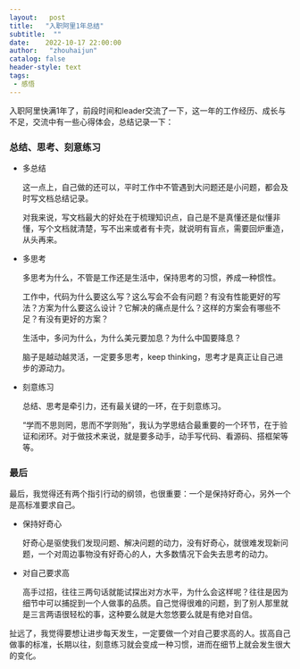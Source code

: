 ```yaml
---
layout:   post
title:   "入职阿里1年总结"
subtitle:  ""
date:    2022-10-17 22:00:00
author:   "zhouhaijun"
catalog: false
header-style: text
tags:
 - 感悟
---
```


入职阿里快满1年了，前段时间和leader交流了一下，这一年的工作经历、成长与不足，交流中有一些心得体会，总结记录一下：

### 总结、思考、刻意练习

- 多总结

  

  这一点上，自己做的还可以，平时工作中不管遇到大问题还是小问题，都会及时写文档总结记录。

  对我来说，写文档最大的好处在于梳理知识点，自己是不是真懂还是似懂非懂，写个文档就清楚，写不出来或者有卡壳，就说明有盲点，需要回炉重造，从头再来。

- 多思考

  

  多思考为什么，不管是工作还是生活中，保持思考的习惯，养成一种惯性。

  工作中，代码为什么要这么写？这么写会不会有问题？有没有性能更好的写法？方案为什么要这么设计？它解决的痛点是什么？这样的方案会有哪些不足？有没有更好的方案？

  生活中，多问为什么，为什么美元要加息？为什么中国要降息？

  脑子是越动越灵活，一定要多思考，keep thinking，思考才是真正让自己进步的源动力。

- 刻意练习

  

  总结、思考是牵引力，还有最关键的一环，在于刻意练习。
  
  “学而不思则罔，思而不学则殆”，我认为学思结合最重要的一个环节，在于验证和闭环。对于做技术来说，就是要多动手，动手写代码、看源码、搭框架等等。
  
  

### 最后

最后，我觉得还有两个指引行动的纲领，也很重要：一个是保持好奇心，另外一个是高标准要求自己。

- 保持好奇心

  

  好奇心是驱使我们发现问题、解决问题的动力，没有好奇心，就很难发现新问题，一个对周边事物没有好奇心的人，大多数情况下会失去思考的动力。

- 对自己要求高

  

  高手过招，往往三两句话就能试探出对方水平，为什么会这样呢？往往是因为细节中可以捕捉到一个人做事的品质。自己觉得很难的问题，到了别人那里就是三言两语很轻松的事，这种要么就是大忽悠要么就是有绝对自信。

  

扯远了，我觉得要想让进步每天发生，一定要做一个对自己要求高的人。拔高自己做事的标准，长期以往，刻意练习就会变成一种习惯，进而在细节上就会发生很大的变化。
